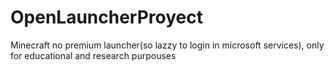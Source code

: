 # OpenLauncherProyect
Minecraft no premium launcher(so lazzy to login in microsoft services), only for educational and research purpouses
